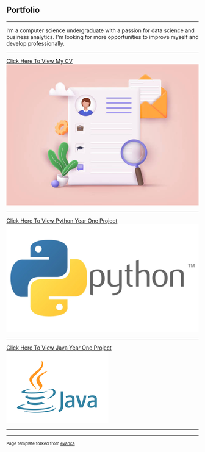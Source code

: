 ## Portfolio

---
<p>I’m a computer science undergraduate with a passion for data science and business analytics.
  I'm looking for more opportunities to improve myself and develop professionally.</p>

---
[Click Here To View My CV ](/pdf/CV.pdf)
<img src="images/cv_pic.jpeg?raw=true"/>

---
[Click Here To View Python Year One Project](/pdf/w1867585.zip)
<img src="images/pypy.webp?raw=true"/>

---
[Click Here To View Java Year One Project](/pdf/java_cabin.zip)
<img src="images/java.png?raw=true"/>

---





---
<p style="font-size:11px">Page template forked from <a href="https://github.com/evanca/quick-portfolio">evanca</a></p>
<!-- Remove above link if you don't want to attibute -->
